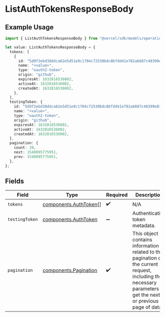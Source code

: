 # ListAuthTokensResponseBody

## Example Usage

```typescript
import { ListAuthTokensResponseBody } from "@vercel/sdk/models/operations/listauthtokens.js";

let value: ListAuthTokensResponseBody = {
  tokens: [
    {
      id: "5d9f2ebd38ddca62e5d51e9c1704c72530bdc8bfdd41e782a6687c48399e8391",
      name: "<value>",
      type: "oauth2-token",
      origin: "github",
      expiresAt: 1632816536002,
      activeAt: 1632816536002,
      createdAt: 1632816536002,
    },
  ],
  testingToken: {
    id: "5d9f2ebd38ddca62e5d51e9c1704c72530bdc8bfdd41e782a6687c48399e8391",
    name: "<value>",
    type: "oauth2-token",
    origin: "github",
    expiresAt: 1632816536002,
    activeAt: 1632816536002,
    createdAt: 1632816536002,
  },
  pagination: {
    count: 20,
    next: 1540095775951,
    prev: 1540095775951,
  },
};
```

## Fields

| Field                                                                                                                                                           | Type                                                                                                                                                            | Required                                                                                                                                                        | Description                                                                                                                                                     |
| --------------------------------------------------------------------------------------------------------------------------------------------------------------- | --------------------------------------------------------------------------------------------------------------------------------------------------------------- | --------------------------------------------------------------------------------------------------------------------------------------------------------------- | --------------------------------------------------------------------------------------------------------------------------------------------------------------- |
| `tokens`                                                                                                                                                        | [components.AuthToken](../../models/components/authtoken.md)[]                                                                                                  | :heavy_check_mark:                                                                                                                                              | N/A                                                                                                                                                             |
| `testingToken`                                                                                                                                                  | [components.AuthToken](../../models/components/authtoken.md)                                                                                                    | :heavy_minus_sign:                                                                                                                                              | Authentication token metadata.                                                                                                                                  |
| `pagination`                                                                                                                                                    | [components.Pagination](../../models/components/pagination.md)                                                                                                  | :heavy_check_mark:                                                                                                                                              | This object contains information related to the pagination of the current request, including the necessary parameters to get the next or previous page of data. |